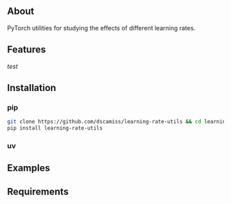 ## About

PyTorch utilities for studying the effects of different learning rates.

## Features

$test$

## Installation

### pip

```bash
git clone https://github.com/dscamiss/learning-rate-utils && cd learning-rate-utils
pip install learning-rate-utils
```

### uv

## Examples

## Requirements



